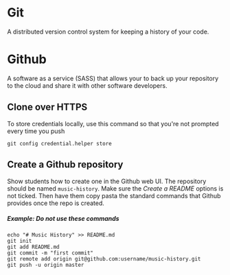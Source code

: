 # Git

A distributed version control system for keeping a history of your code.

# Github

A software as a service (SASS) that allows your to back up your repository to the cloud and share it with other software developers.

## Clone over HTTPS

To store credentials locally, use this command so that you're not prompted every time you push

`git config credential.helper store`

## Create a Github repository

Show students how to create one in the Github web UI. The repository should be named `music-history`. Make sure the *Create a README* options is not ticked. Then have them copy pasta the standard commands that Github provides once the repo is created.

##### Example: Do not use these commands
```
echo "# Music History" >> README.md
git init
git add README.md
git commit -m "first commit"
git remote add origin git@github.com:username/music-history.git
git push -u origin master
```
